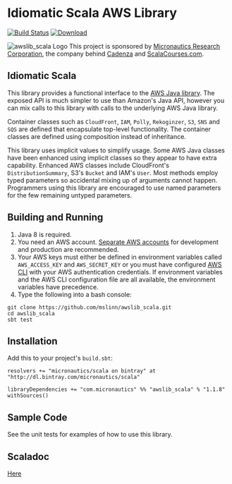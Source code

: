 # Idiomatic Scala AWS Library

[![Build Status](https://travis-ci.org/mslinn/awslib_scala.svg?branch=master)](https://travis-ci.org/mslinn/awslib_scala)
[ ![Download](https://api.bintray.com/packages/micronautics/scala/awslib_scala/images/download.svg) ](https://bintray.com/micronautics/scala/awslib_scala/_latestVersion)
 
![awslib_scala Logo](https://raw.githubusercontent.com/mslinn/awslib_scala/master/images/awsLib_76x78.png)
This project is sponsored by [Micronautics Research Corporation](http://www.micronauticsresearch.com/),
the company behind [Cadenza](http://www.micronauticsresearch.com/products/cadenza/index.html) and 
[ScalaCourses.com](http://www.scalacourses.com).

## Idiomatic Scala
This library provides a functional interface to the [AWS Java library](http://docs.aws.amazon.com/AWSJavaSDK/latest/javadoc/index.html).
The exposed API is much simpler to use than Amazon's Java API, 
however you can mix calls to this library with calls to the underlying AWS Java library.

Container classes such as `CloudFront`, `IAM`, `Polly`, `Rekoginzer`, `S3`, `SNS` and `SQS` are defined that 
encapsulate top-level functionality.
The container classes are defined using composition instead of inheritance.

This library uses implicit values to simplify usage.
Some AWS Java classes have been enhanced using implicit classes so they appear to have extra capability.
Enhanced AWS classes include CloudFront's `DistributionSummary`, S3's `Bucket` and IAM's `User`.
Most methods employ typed parameters so accidental mixing up of arguments cannot happen.
Programmers using this library are encouraged to use named parameters for the few remaining untyped parameters.

## Building and Running

 1. Java 8 is required.
 2. You need an AWS account.
[Separate AWS accounts](http://docs.aws.amazon.com/awsaccountbilling/latest/aboutv2/consolidated-billing.html) 
for development and production are recommended.
 3. Your AWS keys must either be defined in environment variables called `AWS_ACCESS_KEY` and `AWS_SECRET_KEY`
or you must have configured [AWS CLI](http://aws.amazon.com/cli/) with your AWS authentication credentials.
If environment variables and the AWS CLI configuration file are all available, the environment variables have precedence.
 4. Type the following into a bash console:
````
git clone https://github.com/mslinn/awslib_scala.git
cd awslib_scala
sbt test
````

## Installation
Add this to your project's `build.sbt`:

    resolvers += "micronautics/scala on bintray" at "http://dl.bintray.com/micronautics/scala"

    libraryDependencies += "com.micronautics" %% "awslib_scala" % "1.1.8" withSources()

## Sample Code
See the unit tests for examples of how to use this library.

## Scaladoc
[Here](http://blog.mslinn.com/awslib_scala/latest/api/com/micronautics/aws/index.html)
